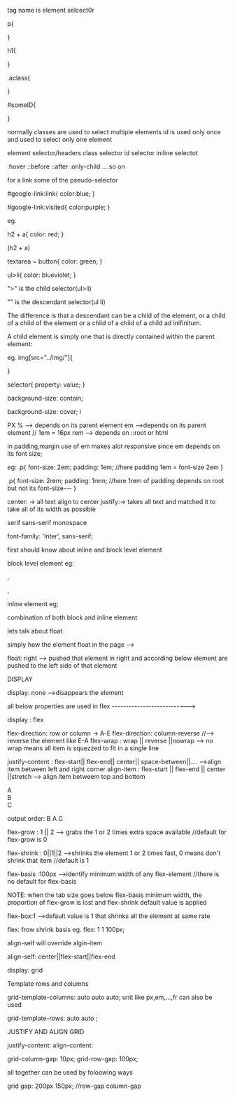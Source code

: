 <!--  -->
<!-- SELECTOR -->
<!-- element selsector -->
tag name is element selcect0r

p{

}

h1{

}


<!-- class selector -->

.aclass{

}

<!-- ID selector -->
#someID{

}

<!-- when we shold use id and class -->
normally classes are used to select multiple elements
id is used only once and used to select only one element

<!-- priority of selection -->
element selector/headers
class selector
id selector
iniline selectot
<!-- eg. inline selector overrides above selector -->
<!-- eg. id selector overrides class,element -->


<!-- pseudo-selectors -->
:hover
::before
::after
:only-child
....so on

for a link some of the pseudo-selector
<!-- show link in color blue as the page is not visited -->
#google-link:link{
    color:blue;
}

<!-- after page visited the color is changed to purple -->
#google-link:visited{
    color:purple;
}



<!--  -->
<!-- Advanced Selector -->
<!--  -->
eg.

h2 + a{
    color: red;
}

 <!-- change the anchor links color red that comes after every h2 --> (h2 + a)

<!-- /* every butto after text area but under same parent element */ -->
textarea ~ button{
    color: green;
}

<!-- /* every single li inside of ul change color to blueviolet*/ -->
ul>li{
    color: blueviolet;
}
<!-- -----------------------------IMPORTANCE -->

">" is the child selector(ul>li)

"" is the descendant selector(ul li)

The difference is that a descendant can be a child of the element, or a child of a child of the element or a child of a child of a child ad inifinitum.

A child element is simply one that is directly contained within the parent element:

<foo> <!-- parent -->
  <bar> <!-- child of foo, descendant of foo -->
    <baz> <!-- descendant of foo -->
    </baz>
  </bar>
</foo>


<!-- other seector -->
eg. img[src="../img/"]{

}
<!--selectingElement[attribute = value]  -->



<!-- CSS general rules -->
selector{
    property: value;
}

<!--background  -->
background-size: contain; 
<!-- it stretch the image with constant proportion -->

background-size: cover; i
<!-- it fills the div with image nut doesnot care about proportion, it will simply remove the part that goes out of div while stretching -->


<!-- different types of units -->

PX
% --> depends on its parent element
em -->depends on its parent element  // 1em = 16px
rem --> depends on ::root or html 

<!-- NOTE: -->
in padding,margin use of em makes alot responsive since em depends on its font size;

eg:
.p{
    font-size: 2em;
    padding: 1em; //here padding 1em = font-size 2em
}

.p{
    font-size: 2rem;
    padding: 1rem; //here 1rem of padding depends on root but not its font-size---
}

<!-- text align property -->
center: -> all text align to center
justify:-> takes all text and matched it to take all of its width as possible


<!-- mostly used fonts -->
serif
sans-serif
monospace


<!-- NOTE : !important -->

  <!-- external fonts link are place above the stylesheet so that before compiling stylesheet the fonts are ready to go -->


<link href="https://fonts.googleapis.com/css2?family=Inter:wght@300&family=Montserrat:wght@300&family=Poppins:wght@500&display=swap" rel="stylesheet">
    <!-- external fonts link are place above the stylesheet so that before compiling stylesheet the fonts are ready to go -->
    <link rel="stylesheet" href="../css/style.css">

<!-- -------------------------------------------- -->

 font-family: 'Inter', sans-serif;

 <!-- here at firs 'Inter; font is loaded that is taken from internet but if in case of failure of loading Inter font family then sans-serif is applied (NOTE: sans-serif is alredy in almost every machine) -->


<!-- float -->
first should know about inline and block level element

block level element
eg: <p>,<div>,

inline element
eg; <span>

<!-- important: inline block -->
combination of both block and inline element

lets talk about float

<!-- float--> simply how the element float in the page -->
float: right --> pushed that element in right and according below element are pushed to the left side of that element
<!--  -->
<!--  -->
DISPLAY
<!--  -->
<!--  -->
display: none -->disappears the element


<!--  -->
<!-- FLEXBOX --> all below properties are used in flex --------------------------->
<!--  -->

display : flex 

flex-direction: row or column  -> A-E
flex-direction: column-reverse //--> reverse the element like E-A
flex-wrap : wrap || reverse ||nowrap --> no wrap means all item is squezzed to fit in a single line
<!-- row is default value -->

justify-content : flex-start|| flex-end|| center|| space-between||.... -->align item between left and right corner
align-item : flex-start || flex-end || center ||stretch  --> align item betweem top and bottom

<!-- inline order element in a flexboc-container -->
<!-- ----------------------- -->
<div class="container">
        <div class="container-item" style="order:2;">A</div>
        <div class="container-item" style="order:1;">B</div>
        <div class="container-item" style="order:3;">C</div>
</div>

output order: B A C

<!-- other flex properties -->
flex-grow : 1 || 2 --> grabs the 1 or 2 times extra space available  //default for flex-grow is 0

flex-shrink : 0||1||2 -->shrinks the element 1 or 2 times fast, 0 means don't shrink that item //default is 1

flex-basis :100px -->identify minimum width of any flex-element //there is no default for flex-basis

NOTE: when the tab size goes below flex-basis minimum width, the proportion of flex-grow is lost and flex-shrink default value is applied

flex-box:1 -->default value is 1 that shrinks all the element at same rate

<!-- All three properties can be used in a single line -->

flex: frow shrink basis
eg. flex: 1 1 100px;

<!--  -->
<!-- ------ITEM ALIGNMETN------------ -->
<!--  -->
align-self will override algin-item

align-self: center||flex-start||flex-end

<!--  -->
<!-- till here flexbox-------------------------------- -->
<!--  -->

<!-- ----------------------------------- -->
<!-- GRID -->
<!-- ------------------------------------------------- -->

display: grid

Template rows and columns

grid-template-columns: auto auto auto;   unit like px,em,...,fr can also be used
<!-- elements are placed in 3columns -->

grid-template-rows: auto auto ;
<!-- elements are placed in 2 rows -->

<!--  -->
JUSTIFY AND ALIGN GRID
<!--  -->

justify-content:
align-content:

<!-- grid gap -->

grid-column-gap: 10px;
grid-row-gap: 100px;

all together can be used by foloowing ways

grid gap: 200px 150px;  //row-gap column-gap 